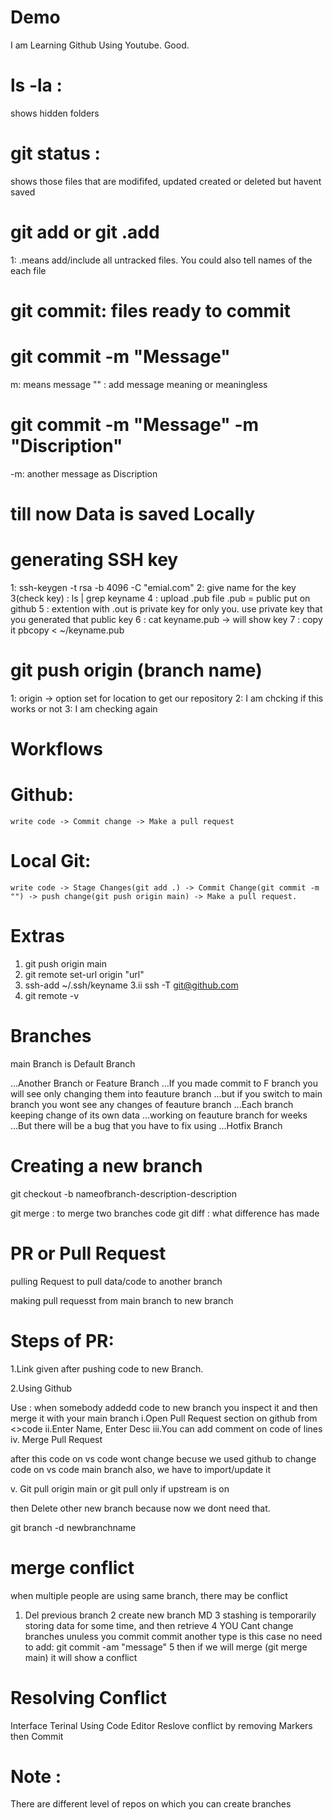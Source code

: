 # Demo

I am Learning Github Using Youtube.
Good.


# ls -la :  
shows hidden folders

# git status :
 shows those files that are modififed, updated created or deleted but havent saved

# git add or git .add

1: .means add/include all untracked files. You could also tell names of the each file


# git commit: files ready to commit
# git commit -m "Message"

m: means message
"" : add message meaning or meaningless
# git commit -m "Message" -m "Discription"

-m: another message as Discription 

# till now Data is saved Locally

# generating SSH key
1: ssh-keygen -t rsa -b 4096 -C "emial.com"
2: give name for the key
3(check key) : ls | grep keyname
4 : upload .pub file .pub = public
put on github
5 : extention with .out is private key for only you.
use private key that you generated that public key
6 : cat keyname.pub -> will show key 
7 :  copy it pbcopy < ~/keyname.pub

# git push origin (branch name)
1: origin -> option set for location to get our repository
2: I am chcking if this works or not
3: I am checking again 


# Workflows
# Github: 
    write code -> Commit change -> Make a pull request

# Local Git:
    write code -> Stage Changes(git add .) -> Commit Change(git commit -m "") -> push change(git push origin main) -> Make a pull request. 



# Extras
1. git push origin main
2. git remote set-url origin "url"
3. ssh-add ~/.ssh/keyname
3.ii ssh -T git@github.com
4. git remote -v


# Branches
 main Branch is Default Branch

...Another Branch or Feature Branch
...If you made commit to F branch you will see only changing them into feauture branch
...but if you switch to main branch you wont see any changes of feauture branch
...Each branch keeping change of its own data
...working on feauture branch for weeks
...But there will be a bug that you have to fix using 
...Hotfix Branch

# Creating a new branch

git checkout -b nameofbranch-description-description

git merge : to merge two branches code
git diff : what difference has made


# PR or  Pull Request

pulling Request to pull data/code to another branch

making pull requesst from main branch to new branch

# Steps of PR:
1.Link given after pushing code to new Branch.

2.Using Github

Use : when somebody addedd code to new branch you inspect it and then merge it with your main branch
i.Open Pull Request section on github from <>code
ii.Enter Name, Enter Desc
iii.You can add comment on code of lines
iv. Merge Pull Request


after this code on vs code wont change becuse we used github
to change code on vs code main branch also, we have to import/update it

v. Git pull origin main
or
git pull
only if upstream is on

then Delete other new branch because now we dont need that.

git branch -d newbranchname


# merge conflict 

when multiple people are using same branch, there may be conflict
1. Del previous branch
2 create new branch
MD
3 stashing is temporarily storing data for some time, and then retrieve
4 YOU Cant change branches unuless you commit
commit another type is this case no need to add: git commit -am "message"
5 then if we will merge (git merge main) it will show a conflict

# Resolving Conflict
Interface
Terinal
Using Code Editor
Reslove conflict by removing Markers 
then Commit

# Note :
There are different level of repos on which you can 
create branches